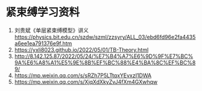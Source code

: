 # 紧束缚学习资料
1. 刘贵斌《单层紧束缚模型》讲义 https://physics.bit.edu.cn/szdw/szml/zzsyry/ALL_03/ebd6fd96e2fa4435a6ee1ea791376e9f.htm
2. https://yxli8023.github.io/2022/05/01/TB-Theory.html
3. http://8.142.125.87/2022/05/24/%E7%B4%A7%E6%9D%9F%E7%BC%9A%E6%A8%A1%E5%9E%8B%EF%BC%88%E4%BA%8C%EF%BC%89/
4. https://mp.weixin.qq.com/s/sRZh7P5LTtqxYEvxzI1DWA
5. https://mp.weixin.qq.com/s/XjqXdXkyZvJ4fXm4GXwhqw